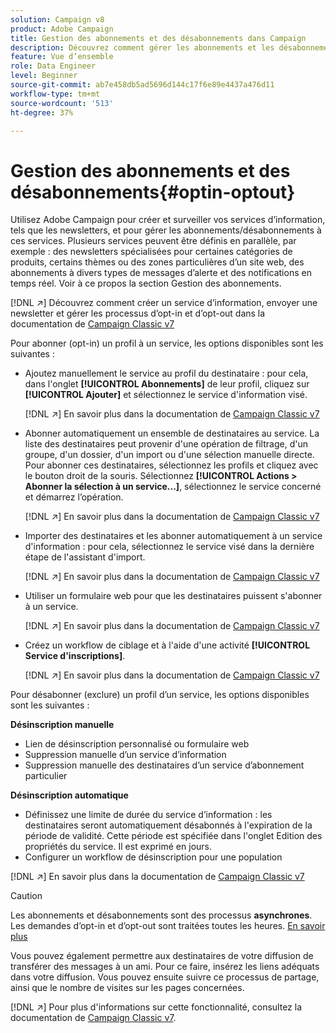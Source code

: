 ```yaml
---
solution: Campaign v8
product: Adobe Campaign
title: Gestion des abonnements et des désabonnements dans Campaign
description: Découvrez comment gérer les abonnements et les désabonnements dans Campaign v8
feature: Vue d’ensemble
role: Data Engineer
level: Beginner
source-git-commit: ab7e458db5ad5696d144c17f6e89e4437a476d11
workflow-type: tm+mt
source-wordcount: '513'
ht-degree: 37%

---
```


# Gestion des abonnements et des désabonnements{#optin-optout}

Utilisez Adobe Campaign pour créer et surveiller vos services d’information, tels que les newsletters, et pour gérer les abonnements/désabonnements à ces services. Plusieurs services peuvent être définis en parallèle, par exemple : des newsletters spécialisées pour certaines catégories de produits, certains thèmes ou des zones particulières d’un site web, des abonnements à divers types de messages d’alerte et des notifications en temps réel. Voir à ce propos la section Gestion des abonnements.

[!DNL :arrow_upper_right:] Découvrez comment créer un service d’information, envoyer une newsletter et gérer les processus d’opt-in et d’opt-out dans la documentation de  [Campaign Classic v7](https://experienceleague.adobe.com/docs/campaign-classic/using/sending-messages/subscriptions-and-referrals/managing-subscriptions.html?lang=fr)

Pour abonner (opt-in) un profil à un service, les options disponibles sont les suivantes :

* Ajoutez manuellement le service au profil du destinataire : pour cela, dans l&#39;onglet **[!UICONTROL Abonnements]** de leur profil, cliquez sur **[!UICONTROL Ajouter]** et sélectionnez le service d&#39;information visé.

   [!DNL :arrow_upper_right:] En savoir plus dans la documentation de  [Campaign Classic v7](https://experienceleague.adobe.com/docs/campaign-classic/using/getting-started/profile-management/editing-a-profile.html?lang=en#deliveries-tab)

* Abonner automatiquement un ensemble de destinataires au service. La liste des destinataires peut provenir d&#39;une opération de filtrage, d&#39;un groupe, d&#39;un dossier, d&#39;un import ou d&#39;une sélection manuelle directe. Pour abonner ces destinataires, sélectionnez les profils et cliquez avec le bouton droit de la souris. Sélectionnez **[!UICONTROL Actions > Abonner la sélection à un service...]**, sélectionnez le service concerné et démarrez l’opération.

   [!DNL :arrow_upper_right:] En savoir plus dans la documentation de  [Campaign Classic v7](https://experienceleague.adobe.com/docs/campaign-classic/using/getting-started/profile-management/editing-a-profile.html?lang=en#deliveries-tab)


* Importer des destinataires et les abonner automatiquement à un service d&#39;information : pour cela, sélectionnez le service visé dans la dernière étape de l&#39;assistant d&#39;import.

   [!DNL :arrow_upper_right:] En savoir plus dans la documentation de  [Campaign Classic v7](https://experienceleague.adobe.com/docs/campaign-classic/using/getting-started/importing-and-exporting-data/generic-imports-exports/executing-import-jobs.html?lang=en#step-5---additional-step-when-importing-recipients)

* Utiliser un formulaire web pour que les destinataires puissent s&#39;abonner à un service.

   [!DNL :arrow_upper_right:] En savoir plus dans la documentation de  [Campaign Classic v7](https://experienceleague.adobe.com/docs/campaign-classic/using/designing-content/web-forms/use-cases--web-forms.html?lang=en#create-a-subscription--form-with-double-opt-in)


* Créez un workflow de ciblage et à l&#39;aide d&#39;une activité **[!UICONTROL Service d&#39;inscriptions]**.

   [!DNL :arrow_upper_right:] En savoir plus dans la documentation de  [Campaign Classic v7](https://experienceleague.adobe.com/docs/campaign-classic/using/automating-with-workflows/targeting-activities/subscription-services.html?lang=en#example--subscribe-a-list-of-recipients-to-a-newsletter)


Pour désabonner (exclure) un profil d’un service, les options disponibles sont les suivantes :

**Désinscription manuelle**

* Lien de désinscription personnalisé ou formulaire web
* Suppression manuelle d’un service d’information
* Suppression manuelle des destinataires d’un service d’abonnement particulier

**Désinscription automatique**

* Définissez une limite de durée du service d’information : les destinataires seront automatiquement désabonnés à l&#39;expiration de la période de validité. Cette période est spécifiée dans l&#39;onglet Edition des propriétés du service. Il est exprimé en jours.
* Configurer un workflow de désinscription pour une population

[!DNL :arrow_upper_right:] En savoir plus dans la documentation de  [Campaign Classic v7](https://experienceleague.adobe.com/docs/campaign-classic/using/sending-messages/subscriptions-and-referrals/managing-subscriptions.html?lang=en#unsubscribing-a-recipient-from-a-service)


>[!CAUTION]
>
>Les abonnements et désabonnements sont des processus **asynchrones**. Les demandes d’opt-in et d’opt-out sont traitées toutes les heures. [En savoir plus](../dev/new-apis.md#sub-apis)

Vous pouvez également permettre aux destinataires de votre diffusion de transférer des messages à un ami. Pour ce faire, insérez les liens adéquats dans votre diffusion. Vous pouvez ensuite suivre ce processus de partage, ainsi que le nombre de visites sur les pages concernées.

[!DNL :arrow_upper_right:] Pour plus d&#39;informations sur cette fonctionnalité, consultez la documentation de  [Campaign Classic v7](https://experienceleague.adobe.com/docs/campaign-classic/using/sending-messages/subscriptions-and-referrals/viral-and-social-marketing.html?lang=en#viral-marketing--forward-to-a-friend).